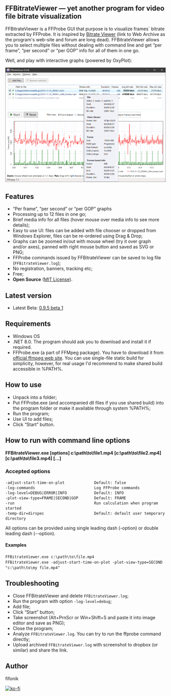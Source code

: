 ## FFBitrateViewer — yet another program for video file bitrate visualization

FFBitrateViewer is a FFProbe GUI that purpose is to visualize frames` bitrate extracted by FFProbe.
It is inspired by [Bitrate Viewer](https://web.archive.org/web/20160730053853/http://www.winhoros.de/docs/bitrate-viewer/) (link to Web Archive as the program's web-site and forum are long dead).
FFBitrateViewer allows you to select multiple files without dealing with command line and get “per frame”, “per second” or “per GOP” info for all of them in one go.

Well, and play with interactive graphs (powered by OxyPlot):
<p align="center"><img src="screenshots/screenshot.0.9.4.png" width="900"/></p>


## Features
- “Per frame”, “per second” or “per GOP” graphs
- Processing up to 12 files in one go;
- Brief media info for all files (hover mouse over media info to see more details);
- Easy to use UI: files can be added with file chooser or dropped from Windows Explorer, files can be re-ordered using Drag & Drop;
- Graphs can be zoomed in/out with mouse wheel (try it over graph and/or axes), panned with right mouse button and saved as SVG or PNG;
- FFProbe commands issued by FFBitrateViewer can be saved to log file (`FFBitrateViewer.log`);
- No registration, banners, tracking etc;
- Free;
- **Open Source** ([MIT License](LICENSE.txt)).


## Latest version
- Latest Beta: [0.9.5 beta 1](https://github.com/fifonik/FFBitrateViewer/releases/tag/v0.9.5-beta.1)


## Requirements
- Windows OS
- .NET 8.0. The program should ask you to download and install it if required.
- FFProbe.exe (a part of FFMpeg package). You have to download it from [official ffmpeg web site](https://ffmpeg.org/download.html).
  You can use single-file static build for simplicity, however, for real usage I'd recommend to make shared build accessible in %PATH%.


## How to use
- Unpack into a folder;
- Put FFProbe.exe (and accompanied dll files if you use shared build) into the program folder or make it available through system %PATH%;
- Run the program;
- Use UI to add files;
- Click “Start” button.


## How to run with command line options
**FFBitrateViewer.exe \[options\] c:\path\to\file1.mp4 \[c:\path\to\file2.mp4\] \[c:\path\to\file3.mp4\] \[...\]**

### Accepted options
	-adjust-start-time-on-plot             Default: false
	-log-commands                          Log FFProbe commands
	-log-level=DEBUG|ERROR|INFO            Default: INFO
	-plot-view-type=FRAME|SECOND|GOP       Default: FRAME
	-run                                   Run calculation when program started
	-temp-dir=dirspec                      Default: default user temporary directory

All options can be provided using single leading dash (-option) or double leading dash (--option).

#### Examples
`FFBitrateViewer.exe c:\path\to\file.mp4`<br />
`FFBitrateViewer.exe -adjust-start-time-on-plot -plot-view-type=SECOND "c:\path\to\my file.mp4"`<br />


## Troubleshooting
- Close FFBitrateViewer and delete `FFBitrateViewer.log`;
- Run the program with option `-log-level=debug`;
- Add file;
- Click “Start” button;
- Take screenshot (Alt+PrnScr or Win+Shift+S and paste it into image editor and save as PNG);
- Close the program;
- Analyze `FFBitrateViewer.log`. You can try to run the ffprobe command directly;
- Upload archived `FFBitrateViewer.log` with screenshot to dropbox (or similar) and share the link.


## Author
fifonik

[![ko-fi](https://ko-fi.com/img/githubbutton_sm.svg)](https://ko-fi.com/fifonik)
